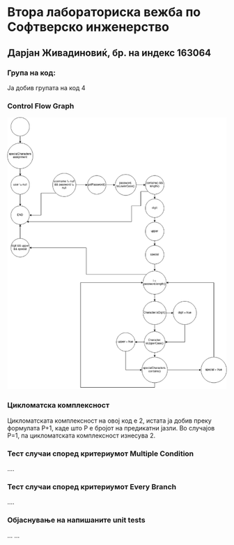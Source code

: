 # Втора лабораториска вежба по Софтверско инженерство

## Дарјан Живадиновиќ, бр. на индекс 163064

### Група на код: 

Ја добив групата на код 4

###  Control Flow Graph

![SI-L2-CFG](SI-L2-CFG-bg.png "CFG")

### Цикломатска комплексност

Цикломатската комплексност на овој код е 2, истата ја добив преку формулата P+1, каде што P е бројот на предикатни јазли. Во случајoв P=1, па цикломатската комплексност изнесува 2.

### Тест случаи според критериумот  Multiple Condition

....

### Тест случаи според критериумот Every Branch

.... 

### Објаснување на напишаните unit tests

...
...
